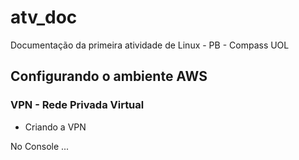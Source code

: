 # atv_doc
Documentação da primeira atividade de Linux - PB - Compass UOL 

## Configurando o ambiente AWS

### VPN - Rede Privada Virtual

- Criando a VPN

No Console ...
